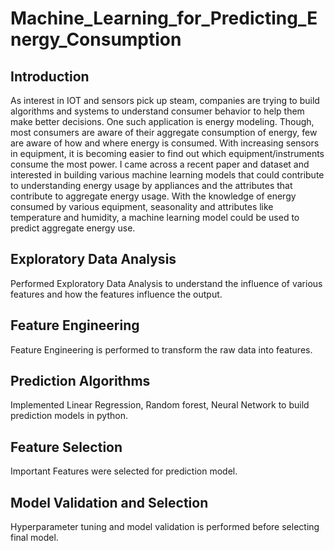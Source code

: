 # Machine_Learning_for_Predicting_Energy_Consumption

<h2>Introduction</h2>

As interest in IOT and sensors pick up steam, companies are trying to build algorithms and systems to understand consumer behavior to help them make better decisions. One such application is energy modeling. Though, most consumers are aware of their aggregate consumption of energy, few are aware of how and where energy is consumed. With increasing sensors in equipment, it is becoming easier to find out which equipment/instruments consume the most power. I came across a recent paper and dataset and interested in building various machine learning models that could contribute to understanding energy usage by appliances and the attributes that contribute to aggregate energy usage. With the knowledge of energy consumed by various equipment, seasonality and attributes like temperature and humidity, a machine learning model could be used to predict aggregate energy use.

<h2>Exploratory Data Analysis</h2>
Performed Exploratory Data Analysis to understand the influence of various features and how the features influence the output.

<h2>Feature Engineering</h2>
Feature Engineering is performed to transform the raw data into features.

<h2>Prediction Algorithms</h2>
Implemented Linear Regression, Random forest, Neural Network to build prediction models in python.

<h2> Feature Selection</h2>
Important Features were selected for prediction model.

<h2> Model Validation and Selection </h2>
Hyperparameter tuning and model validation is performed before selecting final model. 
